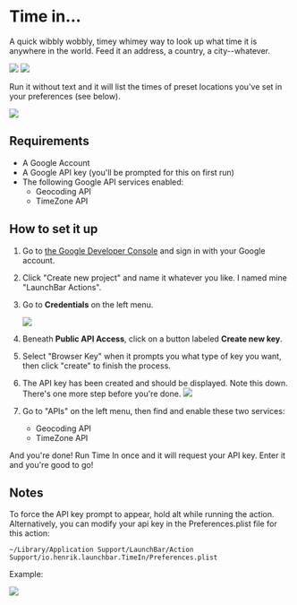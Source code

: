 # Time in...

A quick wibbly wobbly, timey whimey way to look up what time it is anywhere in the
world. Feed it an address, a country, a city--whatever.

![](https://raw.githubusercontent.com/hlissner/lb6-actions/master/images/cb-ti-1.png)
![](https://raw.githubusercontent.com/hlissner/lb6-actions/master/images/cb-ti-2.png)

Run it without text and it will list the times of preset locations you've set in your
preferences (see below).

![](https://raw.githubusercontent.com/hlissner/lb6-actions/master/images/cb-ti-3.png)

## Requirements

* A Google Account
* A Google API key (you'll be prompted for this on first run)
* The following Google API services enabled:
    * Geocoding API
    * TimeZone API


## How to set it up

1. Go to [the Google Developer Console](https://console.developers.google.com) and sign in with your Google account.
2. Click "Create new project" and name it whatever you like. I named mine "LaunchBar Actions".
3. Go to **Credentials** on the left menu.
    
    ![](https://raw.githubusercontent.com/hlissner/lb6-actions/master/images/cb-ti-6.png)

4. Beneath **Public API Access**, click on a button labeled **Create new key**.
5. Select "Browser Key" when it prompts you what type of key you want, then click "create" to finish the process.
6. The API key has been created and should be displayed. Note this down. There's one more step before you're done.
    ![](https://raw.githubusercontent.com/hlissner/lb6-actions/master/images/cb-ti-5.png)

7. Go to "APIs" on the left menu, then find and enable these two services:
    * Geocoding API
    * TimeZone API

And you're done! Run Time In once and it will request your API key. Enter it and you're good
to go!


## Notes

To force the API key prompt to appear, hold alt while running the action. Alternatively,
you can modify your api key in the Preferences.plist file for this action:

`~/Library/Application Support/LaunchBar/Action Support/io.henrik.launchbar.TimeIn/Preferences.plist`

Example:

![](https://raw.githubusercontent.com/hlissner/lb6-actions/master/images/cb-ti-4.png)
